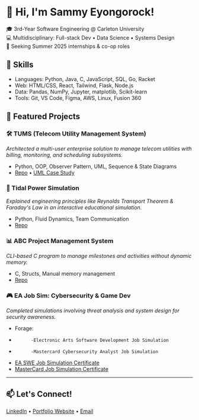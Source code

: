 # 👋 Hi, I'm Sammy Eyongorock!

🎓 3rd-Year Software Engineering @ Carleton University  
💻 Multidisciplinary: Full-stack Dev • Data Science • Systems Design  
🚀 Seeking Summer 2025 internships & co-op roles

## 🔧 Skills
- Languages: Python, Java, C, JavaScript, SQL, Go, Racket  
- Web: HTML/CSS, React, Tailwind, Flask, Node.js  
- Data: Pandas, NumPy, Jupyter, matplotlib, Scikit-learn  
- Tools: Git, VS Code, Figma, AWS, Linux, Fusion 360

## 📂 Featured Projects

### 🛠️ TUMS (Telecom Utility Management System)
*Architected a multi-user enterprise solution to manage telecom utilities with billing, monitoring, and scheduling subsystems.*

- Python, OOP, Observer Pattern, UML, Sequence & State Diagrams
- [Repo](#) • [UML Case Study](#)

### 🌊 Tidal Power Simulation
*Explained engineering principles like Reynolds Transport Theorem & Faraday's Law in an interactive educational simulation.*

- Python, Fluid Dynamics, Team Communication
- [Repo](#)

### 📊 ABC Project Management System
*CLI-based C program to manage milestones and activities without dynamic memory.*

- C, Structs, Manual memory management
- [Repo](#)

### 🎮 EA Job Sim: Cybersecurity & Game Dev
*Completed simulations involving threat analysis and system design for security awareness.*

- Forage:
-           -Electronic Arts Software Development Job Simulation
-           -Mastercard Cybersecurity Analyst Job Simulation 
- [EA SWE Job Simulation Certificate](./EA%20SWE%20Job%20Simulation_Certificate.pdf)
- [MasterCard Job Simulation Certificate](./MasterCard%20Job%20Simulation%20Certificate.pdf)

---

## 📫 Let's Connect!
[LinkedIn](https://www.linkedin.com/in/sammy-eyongorock) • [Portfolio Website](#) • [Email](mailto:eyongsammy72@gmail.com)


